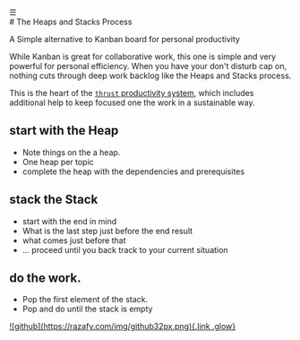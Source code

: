 <div class="bg_lerina"></div><div class="navbar"><a class="openbtn" onclick="openNav()">&#9776;</a></div>
<main>
# The Heaps and Stacks Process

A Simple alternative to Kanban board for personal productivity

While Kanban is great for collaborative work, this one is simple and very powerful 
for personal efficiency. When you have your don't disturb cap on, nothing cuts through 
deep work backlog like the Heaps and Stacks process. 

This is the heart of the [`thrust` productivity system](./thrust_productivity_system.html), which
includes additional help to keep focused one the work in a sustainable way.

## start with the Heap

* Note things on the a heap. 
* One heap per topic
* complete the heap with the dependencies and prerequisites

## stack the Stack

* start with the end in mind
* What is the last step just before the end result
* what comes just before that
* ... proceed until you back track to your current situation

## do the work. 

* Pop the first element of the stack.
* Pop and do until the stack is empty

</main>
<footer>
  <a href="https://github.com/lerina" target="_blank" title="github">![github](https://razafy.com/img/github32px.png){.link .glow}
  </a>
</footer>

<script src="https://razafy.com/js/toc.js"></script>
<script>
let anchor= document.createElement('a');
anchor.href="javascript:closeNav()"; //void(0)"; //anchor[0].onclick = closeNav();
anchor.className = "closebtn";  
anchor.innerHTML="&times;";
document.getElementById("TOC").prepend(anchor);

let navCrumbs= document.createElement('div');
navCrumbs.className = "hover-nav";
navCrumbs.innerHTML = `
<div class="hover-nav">
<ul>
<li><a href="../../index.html">⇦ home</a></li>
<li><a href="../../index.html">lerina</a></li>
<li><a href="../index.html">text</a></li>
</ul>
</div>`;
document.getElementById("TOC").prepend(navCrumbs); 
</script>
